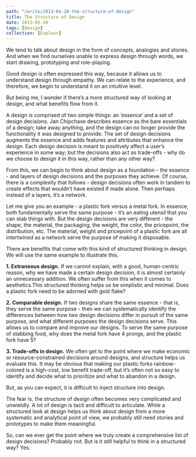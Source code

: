 ```yaml
---
path: "/write/2013-04-28-the-structure-of-design"
title: The Structure of Design
date: 2013-05-20
tags: [Design]
collection: [Explour]
---
```


We tend to talk about design in the form of concepts, analogies and stories. And when we find ourselves unable to express design through words, we start drawing, prototyping and role-playing.

Good design is often expressed this way, because it allows us to understand design through empathy. We can relate to the experience, and therefore, we begin to understand it on an intuitive level.

But being me, I wonder if there’s a more structured way of looking at design, and what benefits flow from it.

A design is comprised of two simple things: an ‘essence’ and a set of design decisions. Jan Chipchase describes essence as the bare essentials of a design; take away anything, and the design can no longer provide the functionality it was designed to provide. The set of design decisions augments the essence and adds features and attributes that enhance the design. Each design decision is meant to positively affect a user’s experience in some way; but the decisions also act as trade-offs - why do we choose to design it in this way, rather than any other way?

From this, we can begin to think about design as a foundation - the essence - and layers of design decisions and the purposes they achieve. Of course, there is a complexity that follows - design decisions often work in tandem to create effects that wouldn’t have existed if made alone. Then perhaps instead of a layers, it’s a network.

Let me give you an example - a plastic fork versus a metal fork. In essence, both fundamentally serve the same purpose - it’s an eating utensil that you can stab things with. But the design decisions are very different - the shape, the material, the packaging, the weight, the color, the pricepoint, the distribution, etc. The material, weight and pricepoint of a plastic fork are all intertwined as a network serve the purpose of making it disposable.

There are benefits that come with this kind of structured thinking in design. We will use the same example to illustrate this.

**1. Extraneous design.** If we cannot explain, with a good, human-centric reason, why we have made a certain design decision, it is almost certainly an unnecessary addition. We often suffer from this when it comes to aesthetics.This structured thinking helps us be simplistic and minimal. Does a plastic fork need to be adorned with gold flake?

**2. Comparable design.** If two designs share the same essence - that is, they serve the same purpose - then we can systematically identify the differences between how two design decisions differ in pursuit of the same purpose, and what different purposes the design decisions serve. This allows us to compare and improve our designs. To serve the same purpose of stabbing food, why does the metal fork have 4 prongs, and the plastic fork have 5?

**3. Trade-offs in design.** We often get to the point where we make economic or resource-constrained decisions around designs, and structure helps us evaluate this. It may be obvious that making our plastic forks rainbow-colored is a high-cost, low benefit trade-off, but it’s often not so easy to identify and decide what to prioritize and what to abandon in a design.

But, as you can expect, it is difficult to inject structure into design.

The fear is, the structure of design often becomes very complicated and unwieldly. A lot of design is tacit and difficult to articulate. While a structured look at design helps us think about design from a more systematic and analytical point of view, we probably still need stories and prototypes to make them meaningful.

So, can we ever get the point where we truly create a comprehensive list of design decisions? Probably not. But is it still helpful to think in a structured way? Yes.
